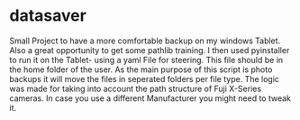 # datasaver
Small Project to have a more comfortable backup on my windows Tablet.
Also a great opportunity to get some pathlib training. 
I then used pyinstaller to run it on the Tablet- using a yaml File
for steering. This file should be in the home folder of the user. 
As the main purpose of this script is photo backups it will 
move the files in seperated folders per file type. The logic was made for 
taking into account the path structure of Fuji X-Series cameras. In case 
you use a different Manufacturer you might need to tweak it.
